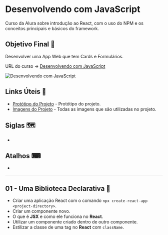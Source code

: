 # Desenvolvendo com JavaScript

Curso da Alura sobre introdução ao React, com o uso do NPM e os conceitos principais e básicos do framework.

## Objetivo Final &#x1F3AF;

Desenvolver uma App Web que tem Cards e Formulários.

URL do curso -> [Desenvolvendo com JavaScript](https://cursos.alura.com.br/course/react-desenvolvendo-javascript)

![Desenvolvendo com JavaScript](https://www.alura.com.br/assets/api/share/curso-react-desenvolvendo-javascript.png)

## Links Úteis &#x1F517;
* [Protótipo do Projeto](https://www.figma.com/file/T6BLI1HfB81eYOiVgpqQz7/Projeto-Intro-ao-React?node-id=134%3A128) - Protótipo do projeto.
* [Imagens do Projeto](https://github.com/alura-cursos/organo/raw/main/imagens.zip) - Todas as imagens que são utilizadas no projeto.

## Siglas &#x1F5FA;
*

## Atalhos &#x2328;
*

***

## 01 - Uma Biblioteca Declarativa &#x1F516;
* Criar uma aplicação React com o comando `npx create-react-app <project-directory>`.
* Criar um componente novo.
* O que é **JSX** e como ele funciona no **React**.
* Utilizar um componente criado dentro de outro componente.
* Estilizar a classe de uma tag no **React** com `className`.